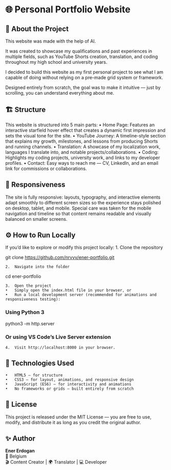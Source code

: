
# 🌐 Personal Portfolio Website

## 🧠 About the Project

This website was made with the help of AI.

It was created to showcase my qualifications and past experiences in multiple fields, such as YouTube Shorts creation, translation, and coding throughout my high school and university years.

I decided to build this website as my first personal project to see what I am capable of doing without relying on a pre-made grid system or framework.

Designed entirely from scratch, the goal was to make it intuitive — just by scrolling, you can understand everything about me.

## 🏗️ Structure

This website is structured into 5 main parts:
	•	Home Page: Features an interactive starfield hover effect that creates a dynamic first impression and sets the visual tone for the site.
	•	YouTube Journey: A timeline-style section that explains my growth, milestones, and lessons from producing Shorts and running channels.
	•	Translation: A showcase of my localization work, languages I translate into, and notable projects/collaborations.
	•	Coding: Highlights my coding projects, university work, and links to my developer profiles.
	•	Contact: Easy ways to reach me — CV, LinkedIn, and an email link for commissions or collaborations.


## 📱 Responsiveness

The site is fully responsive: layouts, typography, and interactive elements adapt smoothly to different screen sizes so the experience stays polished on desktop, tablet, and mobile.
Special care was taken for the mobile navigation and timeline so that content remains readable and visually balanced on smaller screens.


## ⚙️ How to Run Locally

If you’d like to explore or modify this project locally:
	1.	Clone the repository

git clone https://github.com/nrvvv/ener-portfolio.git


	2.	Navigate into the folder

cd ener-portfolio


	3.	Open the project
	•	Simply open the index.html file in your browser, or
	•	Run a local development server (recommended for animations and responsiveness testing):

### Using Python 3
python3 -m http.server

### Or using VS Code’s Live Server extension


	4.	Visit http://localhost:8000 in your browser.

## 🧰 Technologies Used
	•	HTML5 – for structure
	•	CSS3 – for layout, animations, and responsive design
	•	JavaScript (ES6) – for interactivity and animations
	•	No frameworks or grids – built entirely from scratch

## 📜 License

This project is released under the MIT License — you are free to use, modify, and distribute it as long as you credit the original author.

## ✨ Author

**Ener Erdogan**  
📍 Belgium  
🎬 Content Creator | 🌍 Translator | 💻 Developer  